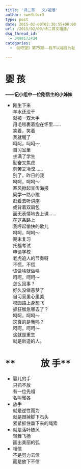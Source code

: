 ```yaml
---
title: '诗二首   文/祖潘'
author: sweditor3
type: post
date: 2015-02-09T02:30:55+00:00
url: /2015/02/09/诗二首文祖潘/
dsq_thread_id:
  - 3498172434
categories:
  - 《@守望》第75期——我不以福音为耻

---
```

# **婴 孩** 
  
**——记小组中一位刚信主的小姊妹**

<ul style="list-style-type: square;">
  <li>
    刚生下来<br /> 羊水还没干<br /> 就被一双大手<br /> 用毛毯裹着抱在怀里……<br /> 笑着，笑着<br /> 我就醒了<br /> 呵呵，呵呵～<br /> 自习室里<br /> 坐满了学生<br /> 勤奋又焦虑<br /> 刻苦又冷漠……<br /> 别了，昨日的我<br /> 呵呵，呵呵～<br /> 寒风掀起宣传海报<br /> 同学一路小跑<br /> 赶着去听讲座<br /> 或背着双肩包<br /> 面无表情地去上课……<br /> 在这条路上<br /> 我哼起愉快的歌儿<br /> 呵呵，呵呵～<br /> 期末复习<br /> 托福考试<br /> 申请学校<br /> 老虎追人的节奏呀<br /> 不慌，不慌<br /> 该做啥就做啥<br /> 呵呵，呵呵～<br /> 怎么回事？<br /> 好久没做恶梦了<br /> 自习室里心里美<br /> 校园路上身想飞<br /> 抓狂猴急哪去了？<br /> 呵呵，呵呵～<br /> 这真的是我吗？<br /> 呵呵，呵呵～<br /> 这就是重生<br /> 就是新造的人。
  </li>
</ul>

# **            放 手**

<ul style="list-style-type: square;">
  <li>
    婴儿的手<br /> 只抓不放<br /> 有一位先祖<br /> 名叫雅各
  </li>
  <li>
    放手<br /> 就是逆性而为<br /> 就是蹬掉脚下石头<br /> 紧紧抓住垂下来的绳索
  </li>
  <li>
    就是落叶随风<br /> 轻舞飞扬<br /> 画出美丽的弧
  </li>
  <li>
    相信<br /> 不是努力去信<br /> 而是放下不信
  </li>
</ul>